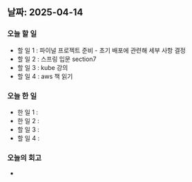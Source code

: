 ## 날짜: 2025-04-14

### 오늘 할 일
- 할 일 1 : 파이널 프로젝트 준비 - 초기 배포에 관련해 세부 사항 결정
- 할 일 2 : 스프링 입문 section7
- 할 일 3 : kube 강의
- 할 일 4 : aws 책 읽기

### 오늘 한 일
- 한 일 1 : 
- 한 일 2 : 
- 할 일 3 : 
- 할 일 4 : 
### 오늘의 회고
- 